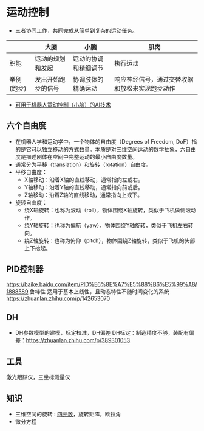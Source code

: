 # 运动控制
* 三者协同工作，共同完成从简单到复杂的运动任务。

|  | 大脑 | 小脑 | 肌肉 |
| - | - | - | - |
| 职能 | 运动的规划和发起 | 运动的协调和精细调节 | 执行运动 |
| 举例(跑步) | 发出开始跑步的信号 | 协调肢体的精确运动 | 响应神经信号，通过交替收缩和放松来实现跑步动作 |

* [可用于机器人运动控制（小脑）的AI技术](https://zhuanlan.zhihu.com/p/152210236)

## 六个自由度
* 在机器人学和运动学中，一个物体的自由度（Degrees of Freedom, DoF）指的是它可以独立移动的方式数量。本质是对三维空间运动的数学抽象，六自由度是描述刚体在空间中完整运动的最小自由度数量。
* 通常分为平移（translation）和旋转（rotation）自由度。
* 平移自由度：
    * X轴移动：沿着X轴的直线移动，通常指向左或右。
    * Y轴移动：沿着Y轴的直线移动，通常指向前或后。
    * Z轴移动：沿着Z轴的直线移动，通常指向上或下。
* 旋转自由度：
    * 绕X轴旋转：也称为滚动（roll），物体围绕X轴旋转，类似于飞机做侧滚动作。
    * 绕Y轴旋转：也称为偏航（yaw），物体围绕Y轴旋转，类似于飞机左右转向。
    * 绕Z轴旋转：也称为俯仰（pitch），物体围绕Z轴旋转，类似于飞机的头部上下抬起。

## PID控制器
  https://baike.baidu.com/item/PID%E6%8E%A7%E5%88%B6%E5%99%A8/1888589
  鲁棒性
  适用于基本上线性，且动态特性不随时间变化的系统 https://zhuanlan.zhihu.com/p/142653070

## DH
* DH参数模型的建模，标定校准，DH偏差
DH标定：制造精度不够，装配有偏差：https://zhuanlan.zhihu.com/p/389301053

## 工具
激光跟踪仪，三坐标测量仪

## 知识
* 三维空间的旋转 : [四元数](https://www.cnblogs.com/kaige/p/quaternions.html)，旋转矩阵，欧拉角
* 微分方程